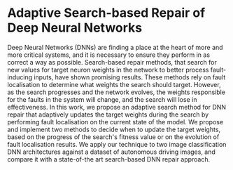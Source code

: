 # Adaptive Search-based Repair of Deep Neural Networks

Deep Neural Networks (DNNs) are finding a place at the heart of more and more critical systems, and it is necessary to ensure they perform in as correct a way as possible. Search-based repair methods, that search for new values for target neuron weights in the network to better process fault-inducing inputs, have shown promising results. These methods rely on fault localisation to determine what weights the search should target. However, as the search progresses and the network evolves, the weights responsible for the faults in the system will change, and the search will lose in effectiveness. In this work, we propose an adaptive search method for DNN repair that adaptively updates the target weights during the search by performing fault localisation on the current state of the model. We propose and implement two methods to decide when to update the target weights, based on the progress of the search's fitness value or on the evolution of fault localisation results. We apply our technique to two image classification DNN architectures against a dataset of autonomous driving images, and compare it with a state-of-the art search-based DNN repair approach.
